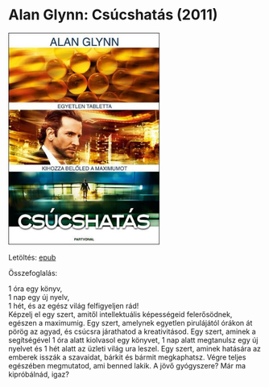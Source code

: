 # <a name="id_295">Alan Glynn: Csúcshatás (2011)</a>
<img src="https://github.com/BercziSandor/calibre_lib/raw/main/Alan%20Glynn/Csucshatas%20%28295%29/cover.jpg" alt="cover" width="300"/>

Letöltés: [epub](https://github.com/BercziSandor/calibre_lib/raw/main/Alan%20Glynn/Csucshatas%20%28295%29/Csucshatas%20-%20Alan%20Glynn.epub)

Összefoglalás:
<div>
<p>1 óra egy könyv, <br>1 nap egy új nyelv, <br>1 hét, és az egész világ felfigyeljen rád!<br>Képzelj el egy szert, amitől intellektuális képességeid felerősödnek, egészen a maximumig. Egy szert, amelynek egyetlen pirulájától órákon át pörög az agyad, és csúcsra járathatod a kreativitásod. Egy szert, aminek a segítségével 1 óra alatt kiolvasol egy könyvet, 1 nap alatt megtanulsz egy új nyelvet és 1 hét alatt az üzleti világ ura leszel. Egy szert, aminek hatására az emberek isszák a szavaidat, bárkit és bármit megkaphatsz. Végre teljes egészében megmutatod, ami benned lakik. A jövő gyógyszere? Már ma kipróbálnád, igaz?</p></div>

